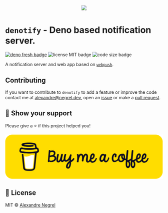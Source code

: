 <h1 align="center">
    <img height="250" src="https://deno.news/logo.svg">
</h1>

# `denotify` - Deno based notification server.

[![deno fresh badge](https://fresh.deno.dev/fresh-badge.svg)](https://fresh.deno.dev)
![license MIT badge](https://img.shields.io/github/license/negrel/denotify)
![code size badge](https://img.shields.io/github/languages/code-size/negrel/denotify)

A notification server and web app based on [`webpush`](https://github.com/negrel/webpush).

## Contributing

If you want to contribute to `denotify` to add a feature or improve the code
contact me at [alexandre@negrel.dev](mailto:alexandre@negrel.dev), open an
[issue](https://github.com/negrel/denotify/issues) or make a
[pull request](https://github.com/negrel/denotify/pulls).

## :stars: Show your support

Please give a :star: if this project helped you!

[![buy me a coffee](https://github.com/negrel/.github/blob/master/.github/images/bmc-button.png?raw=true)](https://www.buymeacoffee.com/negrel)

## :scroll: License

MIT © [Alexandre Negrel](https://www.negrel.dev/)
